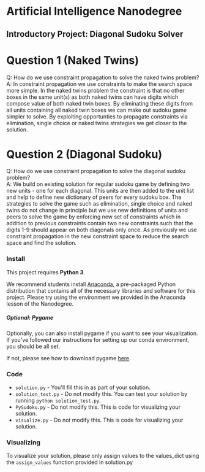 # Artificial Intelligence Nanodegree
## Introductory Project: Diagonal Sudoku Solver

# Question 1 (Naked Twins)
Q: How do we use constraint propagation to solve the naked twins problem?  
A: In constraint propagation we use constraints to make the search space more simple. In the naked twins problem the constraint
is that no other boxes in the same unit(s) as both naked twins can have digits which compose value of both naked twin boxes.
By eliminating these digits from all units containing all naked twin boxes we can make out sudoku game simpler to solve. By
exploiting opportunties to propagate constraints via elimination, single choice or naked twins strategies we get closer to 
the solution. 


# Question 2 (Diagonal Sudoku)
Q: How do we use constraint propagation to solve the diagonal sudoku problem?  
A: We build on existing solution for regular sudoku game by defining two new units - one for each diagonal. This units are 
then added to the unit list and help to define new dictionary of peers for every sudoku box. The strategies to solve the game
such as elimination, single choice and naked twins do not change in principle but we use new definitions of units and peers to
solve the game by enforcing new set of constraints which in addition to previous constraints contain two new constraints such 
that the digits 1-9 should appear on both diagonals only once. As previously we use constraint propagation in the new constraint
space to reduce the search space and find the solution. 

### Install

This project requires **Python 3**.

We recommend students install [Anaconda](https://www.continuum.io/downloads), a pre-packaged Python distribution that contains all of the necessary libraries and software for this project. 
Please try using the environment we provided in the Anaconda lesson of the Nanodegree.

##### Optional: Pygame

Optionally, you can also install pygame if you want to see your visualization. If you've followed our instructions for setting up our conda environment, you should be all set.

If not, please see how to download pygame [here](http://www.pygame.org/download.shtml).

### Code

* `solution.py` - You'll fill this in as part of your solution.
* `solution_test.py` - Do not modify this. You can test your solution by running `python solution_test.py`.
* `PySudoku.py` - Do not modify this. This is code for visualizing your solution.
* `visualize.py` - Do not modify this. This is code for visualizing your solution.

### Visualizing

To visualize your solution, please only assign values to the values_dict using the ```assign_values``` function provided in solution.py

